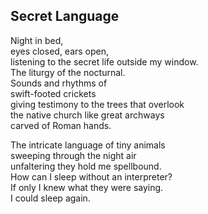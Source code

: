 Secret Language
---------------

Night in bed,  
eyes closed, ears open,  
listening to the secret life outside my window.  
The liturgy of the nocturnal.  
Sounds and rhythms of  
swift-footed crickets  
giving testimony to the trees that overlook  
the native church like great archways  
carved of Roman hands.  

The intricate language of tiny animals  
sweeping through the night air  
unfaltering they hold me spellbound.  
How can I sleep without an interpreter?  
If only I knew what they were saying.  
I could sleep again.